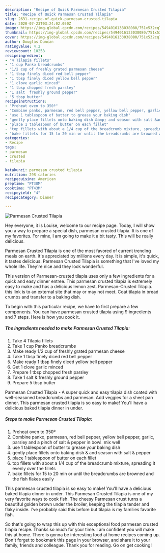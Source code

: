 ```yaml
---
description: "Recipe of Quick Parmesan Crusted Tilapia"
title: "Recipe of Quick Parmesan Crusted Tilapia"
slug: 2631-recipe-of-quick-parmesan-crusted-tilapia
date: 2020-07-23T03:24:02.050Z
image: https://img-global.cpcdn.com/recipes/5494016133038080/751x532cq70/parmesan-crusted-tilapia-recipe-main-photo.jpg
thumbnail: https://img-global.cpcdn.com/recipes/5494016133038080/751x532cq70/parmesan-crusted-tilapia-recipe-main-photo.jpg
cover: https://img-global.cpcdn.com/recipes/5494016133038080/751x532cq70/parmesan-crusted-tilapia-recipe-main-photo.jpg
author: Douglas Duncan
ratingvalue: 4.2
reviewcount: 10258
recipeingredient:
- "4 Tilapia fillets"
- "1 cup Panko breadcrumbs"
- "1/2 cup of freshly grated parmesan cheese"
- "1 tbsp finely diced red bell pepper"
- "1 tbsp finely diced yellow bell pepper"
- "1 clove garlic minced"
- "1 tbsp chopped fresh parsley"
- "1 salt  freshly ground pepper"
- "5 tbsp butter"
recipeinstructions:
- "Preheat oven to 350º"
- "Combine panko, parmesan, red bell pepper, yellow bell pepper, garlic, parsley and a pinch of salt &amp; pepper in bowl. mix well"
- "use 1 tablespoon of butter to grease your baking dish"
- "gently place fillets onto baking dish &amp; and season with salt &amp; pepper"
- "place 1 tablespoon of butter on each fillet"
- "top fillets with about a 1/4 cup of the breadcrumb mixture, spreading it evenly over the fillets"
- "bake fillets for 15 to 20 min or until the breadcrumbs are browned and the fish flakes easily"
categories:
- Recipe
tags:
- parmesan
- crusted
- tilapia

katakunci: parmesan crusted tilapia 
nutrition: 298 calories
recipecuisine: American
preptime: "PT38M"
cooktime: "PT43M"
recipeyield: "4"
recipecategory: Dinner

---
```



![Parmesan Crusted Tilapia](https://img-global.cpcdn.com/recipes/5494016133038080/751x532cq70/parmesan-crusted-tilapia-recipe-main-photo.jpg)

Hey everyone, it is Louise, welcome to our recipe page. Today, I will show you a way to prepare a special dish, parmesan crusted tilapia. It is one of my favorites. For mine, I am going to make it a bit tasty. This will be really delicious.

Parmesan Crusted Tilapia is one of the most favored of current trending meals on earth. It's appreciated by millions every day. It is simple, it's quick, it tastes delicious. Parmesan Crusted Tilapia is something that I've loved my whole life. They're nice and they look wonderful.

This version of Parmesan-crusted tilapia uses only a few ingredients for a quick and easy dinner entree. This parmesan crusted tilapia is extremely easy to make and has a delicious lemon zest. Parmesan-Crusted Tilapia. this link is to an external site that may or may not meet. Coat tilapia in bread crumbs and transfer to a baking dish.


To begin with this particular recipe, we have to first prepare a few components. You can have parmesan crusted tilapia using 9 ingredients and 7 steps. Here is how you cook it.

<!--inarticleads1-->

##### The ingredients needed to make Parmesan Crusted Tilapia:

1. Take 4 Tilapia fillets
1. Take 1 cup Panko breadcrumbs
1. Make ready 1/2 cup of freshly grated parmesan cheese
1. Take 1 tbsp finely diced red bell pepper
1. Make ready 1 tbsp finely diced yellow bell pepper
1. Get 1 clove garlic minced
1. Prepare 1 tbsp chopped fresh parsley
1. Take 1 salt &amp; freshly ground pepper
1. Prepare 5 tbsp butter


Parmesan Crusted Tilapia - A super quick and easy tilapia dish coated with well-seasoned breadcrumbs and parmesan. Add veggies for a sheet pan dinner. This parmesan crusted tilapia is so easy to make! You&#39;ll have a delicious baked tilapia dinner in under. 

<!--inarticleads2-->

##### Steps to make Parmesan Crusted Tilapia:

1. Preheat oven to 350º
1. Combine panko, parmesan, red bell pepper, yellow bell pepper, garlic, parsley and a pinch of salt &amp; pepper in bowl. mix well
1. use 1 tablespoon of butter to grease your baking dish
1. gently place fillets onto baking dish &amp; and season with salt &amp; pepper
1. place 1 tablespoon of butter on each fillet
1. top fillets with about a 1/4 cup of the breadcrumb mixture, spreading it evenly over the fillets
1. bake fillets for 15 to 20 min or until the breadcrumbs are browned and the fish flakes easily


This parmesan crusted tilapia is so easy to make! You&#39;ll have a delicious baked tilapia dinner in under. This Parmesan Crusted Tilapia is one of my very favorite ways to cook fish. The cheesy Parmesan crust turns a beautiful golden brown under the broiler, keeping the tilapia tender and flaky inside. I&#39;ve probably said this before but tilapia is my families favorite fish. 

So that's going to wrap this up with this exceptional food parmesan crusted tilapia recipe. Thanks so much for your time. I am confident you will make this at home. There is gonna be interesting food at home recipes coming up. Don't forget to bookmark this page in your browser, and share it to your family, friends and colleague. Thank you for reading. Go on get cooking!
